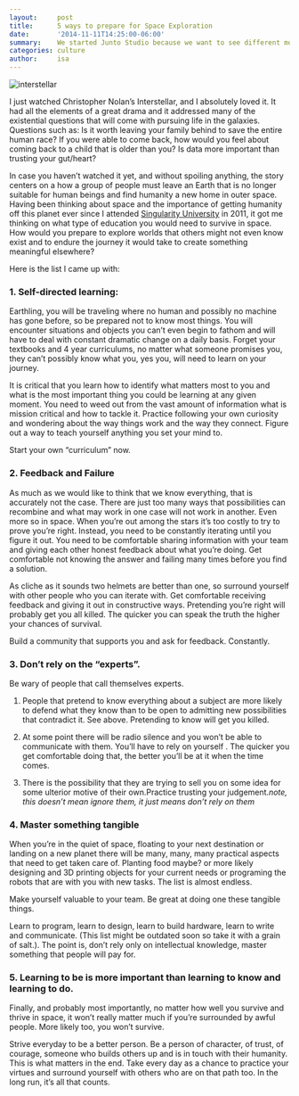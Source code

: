 ```yaml
---
layout:     post
title:      5 ways to prepare for Space Exploration
date:       '2014-11-11T14:25:00-06:00'
summary:    We started Junto Studio because we want to see different models for education in the world.
categories: culture
author:     isa
---
```


![interstellar](http://38.media.tumblr.com/4906232cfd1beba05a714dd8bb362ea3/tumblr_inline_new3btQOtt1sa3u4l.png)

I just watched Christopher Nolan’s Interstellar, and I absolutely loved it. It had all the elements of a great drama and it addressed many of the existential questions that will come with pursuing life in the galaxies. Questions such as: Is it worth leaving your family behind to save the entire human race? If you were able to come back, how would you feel about coming back to a child that is older than you? Is data more important than trusting your gut/heart?

In case you haven’t watched it yet, and without spoiling anything, the story centers on a how a group of people must leave an Earth that is no longer suitable for human beings and find humanity a new home in outer space. Having been thinking about space and the importance of getting humanity off this planet ever since I attended [Singularity University](http://singularityu.org/) in 2011, it got me thinking on what type of education you would need to survive in space. How would you prepare to explore worlds that others might not even know exist and to endure the journey it would take to create something meaningful elsewhere?

Here is the list I came up with:

### 1. Self-directed learning:

Earthling, you will be traveling where no human and possibly no machine has gone before, so be prepared not to know most things. You will encounter situations and objects you can’t even begin to fathom and will have to deal with constant dramatic change on a daily basis. Forget your textbooks and 4 year curriculums, no matter what someone promises you, they can’t possibly know what you, yes you, will need to learn on your journey.

It is critical that you learn how to identify what matters most to you and what is the most important thing you could be learning at any given moment. You need to weed out from the vast amount of information what is mission critical and how to tackle it. Practice following your own curiosity and wondering about the way things work and the way they connect. Figure out a way to teach yourself anything you set your mind to.

Start your own “curriculum” now.

### 2. Feedback and Failure 

As much as we would like to think that we know everything, that is accurately not the case. There are just too many ways that possibilities can recombine and what may work in one case will not work in another. Even more so in space. When you’re out among the stars it’s too costly to try to prove you’re right. Instead, you need to be constantly iterating until you figure it out. You need to be comfortable sharing information with your team and giving each other honest feedback about what you’re doing. Get comfortable not knowing the answer and failing many times before you find a solution. 

As cliche as it sounds two helmets are better than one, so surround yourself with other people who you can iterate with. Get comfortable receiving feedback and giving it out in constructive ways. Pretending you’re right will probably get you all killed. The quicker you can speak the truth the higher your chances of survival. 

Build a community that supports you and ask for feedback. Constantly.

### 3. Don’t rely on the “experts”.

Be wary of people that call themselves experts.

1. People that pretend to know everything about a subject are more likely to defend what they know than to be open to admitting new possibilities that contradict it. See above. Pretending to know will get you killed.

2. At some point there will be radio silence and you won’t be able to communicate with them. You’ll have to rely on yourself . The quicker you get comfortable doing that, the better you’ll be at it when the time comes.

3. There is the possibility that they are trying to sell you on some idea for some ulterior motive of their own.Practice trusting your judgement.*note, this doesn’t mean ignore them, it just means don’t rely on them*

### 4. Master something tangible

When you’re in the quiet of space, floating to your next destination or landing on a new planet there will be many, many, many practical aspects that need to get taken care of. Planting food maybe? or more likely designing and 3D printing objects for your current needs or programing the robots that are with you with new tasks. The list is almost endless.  

Make yourself valuable to your team. Be great at doing one these tangible things.

Learn to program, learn to design, learn to build hardware, learn to write and communicate. (This list might be outdated soon so take it with a grain of salt.). The point is, don’t rely only on intellectual knowledge, master something that people will pay for. 

### 5. Learning to be is more important than learning to know and learning to do. 

Finally, and probably most importantly, no matter how well you survive and thrive in space, it won’t really matter much if you’re surrounded by awful people. More likely too, you won’t survive. 

Strive everyday to be a better person. Be a person of character, of trust, of courage, someone who builds others up and is in touch with their humanity. This is what matters in the end. Take every day as a chance to practice your virtues and surround yourself with others who are on that path too. In the long run, it’s all that counts. 

